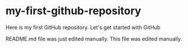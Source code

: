 # my-first-github-repository
Here is my first GitHub repository. Let's get started with GitHub

README.md file was just edited manually. This file was edited manually.
